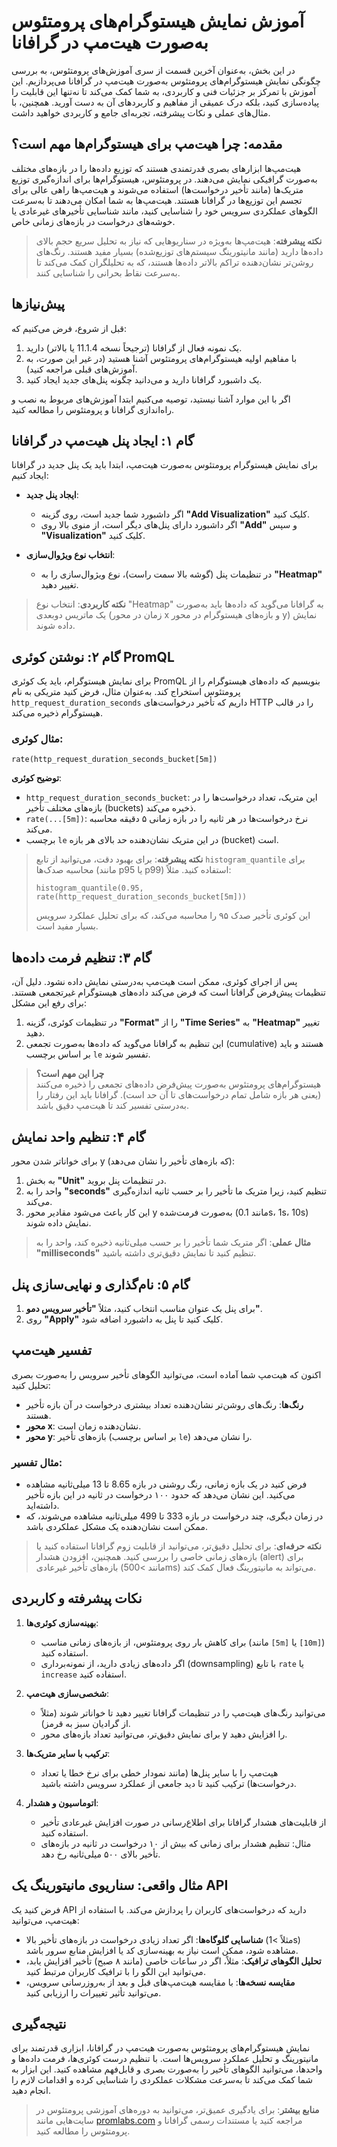 # آموزش نمایش هیستوگرام‌های پرومتئوس به‌صورت هیت‌مپ در گرافانا

در این بخش، به‌عنوان آخرین قسمت از سری آموزش‌های پرومتئوس، به بررسی چگونگی نمایش هیستوگرام‌های پرومتئوس به‌صورت هیت‌مپ در گرافانا می‌پردازیم. این آموزش با تمرکز بر جزئیات فنی و کاربردی، به شما کمک می‌کند تا نه‌تنها این قابلیت را پیاده‌سازی کنید، بلکه درک عمیقی از مفاهیم و کاربردهای آن به دست آورید. همچنین، با مثال‌های عملی و نکات پیشرفته، تجربه‌ای جامع و کاربردی خواهید داشت.

## مقدمه: چرا هیت‌مپ برای هیستوگرام‌ها مهم است؟

هیت‌مپ‌ها ابزارهای بصری قدرتمندی هستند که توزیع داده‌ها را در بازه‌های مختلف به‌صورت گرافیکی نمایش می‌دهند. در پرومتئوس، هیستوگرام‌ها برای اندازه‌گیری توزیع متریک‌ها (مانند تأخیر درخواست‌ها) استفاده می‌شوند و هیت‌مپ‌ها راهی عالی برای تجسم این توزیع‌ها در گرافانا هستند. هیت‌مپ‌ها به شما امکان می‌دهند تا به‌سرعت الگوهای عملکردی سرویس خود را شناسایی کنید، مانند شناسایی تأخیرهای غیرعادی یا خوشه‌های درخواست در بازه‌های زمانی خاص.

> **نکته پیشرفته**: هیت‌مپ‌ها به‌ویژه در سناریوهایی که نیاز به تحلیل سریع حجم بالای داده‌ها دارید (مانند مانیتورینگ سیستم‌های توزیع‌شده) بسیار مفید هستند. رنگ‌های روشن‌تر نشان‌دهنده تراکم بالاتر داده‌ها هستند، که به تحلیلگران کمک می‌کند تا به‌سرعت نقاط بحرانی را شناسایی کنند.

## پیش‌نیازها

قبل از شروع، فرض می‌کنیم که:
1. یک نمونه فعال از گرافانا (ترجیحاً نسخه 11.1.4 یا بالاتر) دارید.
2. با مفاهیم اولیه هیستوگرام‌های پرومتئوس آشنا هستید (در غیر این صورت، به آموزش‌های قبلی مراجعه کنید).
3. یک داشبورد گرافانا دارید و می‌دانید چگونه پنل‌های جدید ایجاد کنید.

اگر با این موارد آشنا نیستید، توصیه می‌کنیم ابتدا آموزش‌های مربوط به نصب و راه‌اندازی گرافانا و پرومتئوس را مطالعه کنید.

## گام ۱: ایجاد پنل هیت‌مپ در گرافانا

برای نمایش هیستوگرام پرومتئوس به‌صورت هیت‌مپ، ابتدا باید یک پنل جدید در گرافانا ایجاد کنیم:

   - **ایجاد پنل جدید**:

      - اگر داشبورد شما جدید است، روی گزینه **"Add Visualization"** کلیک کنید.
      - اگر داشبورد دارای پنل‌های دیگر است، از منوی بالا روی **"Add"** و سپس **"Visualization"** کلیک کنید.
   
   - **انتخاب نوع ویژوال‌سازی**:
      - در تنظیمات پنل (گوشه بالا سمت راست)، نوع ویژوال‌سازی را به **"Heatmap"** تغییر دهید.

> **نکته کاربردی**: انتخاب نوع "Heatmap" به گرافانا می‌گوید که داده‌ها باید به‌صورت یک ماتریس دوبعدی (زمان در محور x و بازه‌های هیستوگرام در محور y) نمایش داده شوند.

## گام ۲: نوشتن کوئری PromQL

برای نمایش هیستوگرام، باید یک کوئری PromQL بنویسیم که داده‌های هیستوگرام را از پرومتئوس استخراج کند. به‌عنوان مثال، فرض کنید متریکی به نام `http_request_duration_seconds` داریم که تأخیر درخواست‌های HTTP را در قالب هیستوگرام ذخیره می‌کند.

### مثال کوئری:
```promql
rate(http_request_duration_seconds_bucket[5m])
```

**توضیح کوئری**:
- `http_request_duration_seconds_bucket`: این متریک، تعداد درخواست‌ها را در بازه‌های مختلف تأخیر (buckets) ذخیره می‌کند.
- `rate(...[5m])`: نرخ درخواست‌ها در هر ثانیه را در بازه زمانی ۵ دقیقه محاسبه می‌کند.
- برچسب `le` در این متریک نشان‌دهنده حد بالای هر بازه (bucket) است.

> **نکته پیشرفته**: برای بهبود دقت، می‌توانید از تابع `histogram_quantile` برای محاسبه صدک‌ها (مانند p95 یا p99) استفاده کنید. مثلاً:
> ```promql
> histogram_quantile(0.95, rate(http_request_duration_seconds_bucket[5m]))
> ```
> این کوئری تأخیر صدک ۹۵ را محاسبه می‌کند، که برای تحلیل عملکرد سرویس بسیار مفید است.

## گام ۳: تنظیم فرمت داده‌ها

پس از اجرای کوئری، ممکن است هیت‌مپ به‌درستی نمایش داده نشود. دلیل آن، تنظیمات پیش‌فرض گرافانا است که فرض می‌کند داده‌های هیستوگرام غیرتجمعی هستند. برای رفع این مشکل:

1. در تنظیمات کوئری، گزینه **"Format"** را از **"Time Series"** به **"Heatmap"** تغییر دهید.
2. این تنظیم به گرافانا می‌گوید که داده‌ها به‌صورت تجمعی (cumulative) هستند و باید بر اساس برچسب `le` تفسیر شوند.

> **چرا این مهم است؟**  
> هیستوگرام‌های پرومتئوس به‌صورت پیش‌فرض داده‌های تجمعی را ذخیره می‌کنند (یعنی هر بازه شامل تمام درخواست‌های تا آن حد است). گرافانا باید این رفتار را به‌درستی تفسیر کند تا هیت‌مپ دقیق باشد.

## گام ۴: تنظیم واحد نمایش

برای خواناتر شدن محور y (که بازه‌های تأخیر را نشان می‌دهد):
1. به بخش **"Unit"** در تنظیمات پنل بروید.
2. واحد را به **"seconds"** تنظیم کنید، زیرا متریک ما تأخیر را بر حسب ثانیه اندازه‌گیری می‌کند.
3. این کار باعث می‌شود مقادیر محور y به‌صورت فرمت‌شده (مانند 0.1s، 1s، 10s) نمایش داده شوند.

> **مثال عملی**: اگر متریک شما تأخیر را بر حسب میلی‌ثانیه ذخیره کند، واحد را به **"milliseconds"** تنظیم کنید تا نمایش دقیق‌تری داشته باشید.

## گام ۵: نام‌گذاری و نهایی‌سازی پنل

1. برای پنل یک عنوان مناسب انتخاب کنید، مثلاً **"تأخیر سرویس دمو"**.
2. روی **"Apply"** کلیک کنید تا پنل به داشبورد اضافه شود.

## تفسیر هیت‌مپ

اکنون که هیت‌مپ شما آماده است، می‌توانید الگوهای تأخیر سرویس را به‌صورت بصری تحلیل کنید:
- **رنگ‌ها**: رنگ‌های روشن‌تر نشان‌دهنده تعداد بیشتری درخواست در آن بازه تأخیر هستند.
- **محور x**: نشان‌دهنده زمان است.
- **محور y**: بازه‌های تأخیر (بر اساس برچسب `le`) را نشان می‌دهد.

### مثال تفسیر:
- فرض کنید در یک بازه زمانی، رنگ روشنی در بازه 8.65 تا 13 میلی‌ثانیه مشاهده می‌کنید. این نشان می‌دهد که حدود ۱۰۰ درخواست در ثانیه در این بازه تأخیر داشته‌اید.
- در زمان دیگری، چند درخواست در بازه 333 تا 499 میلی‌ثانیه مشاهده می‌شوند، که ممکن است نشان‌دهنده یک مشکل عملکردی باشد.

> **نکته حرفه‌ای**: برای تحلیل دقیق‌تر، می‌توانید از قابلیت زوم گرافانا استفاده کنید یا بازه‌های زمانی خاصی را بررسی کنید. همچنین، افزودن هشدار (alert) برای بازه‌های تأخیر غیرعادی (مانند >500ms) می‌تواند به مانیتورینگ فعال کمک کند.

## نکات پیشرفته و کاربردی

1. **بهینه‌سازی کوئری‌ها**:
   - برای کاهش بار روی پرومتئوس، از بازه‌های زمانی مناسب (مانند `[5m]` یا `[10m]`) استفاده کنید.
   - اگر داده‌های زیادی دارید، از نمونه‌برداری (downsampling) با تابع `rate` یا `increase` استفاده کنید.

2. **شخصی‌سازی هیت‌مپ**:
   - می‌توانید رنگ‌های هیت‌مپ را در تنظیمات گرافانا تغییر دهید تا خواناتر شوند (مثلاً از گرادیان سبز به قرمز).
   - برای نمایش دقیق‌تر، می‌توانید تعداد بازه‌های محور y را افزایش دهید.

3. **ترکیب با سایر متریک‌ها**:
   - هیت‌مپ را با سایر پنل‌ها (مانند نمودار خطی برای نرخ خطا یا تعداد درخواست‌ها) ترکیب کنید تا دید جامعی از عملکرد سرویس داشته باشید.

4. **اتوماسیون و هشدار**:
   - از قابلیت‌های هشدار گرافانا برای اطلاع‌رسانی در صورت افزایش غیرعادی تأخیر استفاده کنید.
   - مثال: تنظیم هشدار برای زمانی که بیش از ۱۰ درخواست در ثانیه در بازه‌های تأخیر بالای ۵۰۰ میلی‌ثانیه رخ دهد.

## مثال واقعی: سناریوی مانیتورینگ یک API

فرض کنید یک API دارید که درخواست‌های کاربران را پردازش می‌کند. با استفاده از هیت‌مپ، می‌توانید:
- **شناسایی گلوگاه‌ها**: اگر تعداد زیادی درخواست در بازه‌های تأخیر بالا (مثلاً >1s) مشاهده شود، ممکن است نیاز به بهینه‌سازی کد یا افزایش منابع سرور باشد.
- **تحلیل الگوهای ترافیک**: مثلاً، اگر در ساعات خاصی (مانند ۸ صبح) تأخیر افزایش یابد، می‌توانید این الگو را با ترافیک کاربران مرتبط کنید.
- **مقایسه نسخه‌ها**: با مقایسه هیت‌مپ‌های قبل و بعد از به‌روزرسانی سرویس، می‌توانید تأثیر تغییرات را ارزیابی کنید.

## نتیجه‌گیری

نمایش هیستوگرام‌های پرومتئوس به‌صورت هیت‌مپ در گرافانا، ابزاری قدرتمند برای مانیتورینگ و تحلیل عملکرد سرویس‌ها است. با تنظیم درست کوئری‌ها، فرمت داده‌ها و واحدها، می‌توانید الگوهای تأخیر را به‌صورت بصری و قابل‌فهم مشاهده کنید. این ابزار به شما کمک می‌کند تا به‌سرعت مشکلات عملکردی را شناسایی کرده و اقدامات لازم را انجام دهید.

> **منابع بیشتر**: برای یادگیری عمیق‌تر، می‌توانید به دوره‌های آموزشی پرومتئوس در سایت‌هایی مانند [promlabs.com](https://promlabs.com) مراجعه کنید یا مستندات رسمی گرافانا و پرومتئوس را مطالعه کنید.
